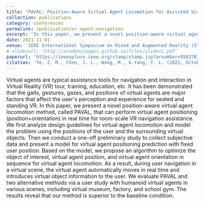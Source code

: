 ```yaml
---
title: "PAVAL: Position-Aware Virtual Agent Locomotion for Assisted Virtual Reality Navigation"
collection: publications
category: conferences
permalink: /publication/vr-agent-navigation
excerpt: 'In this paper, we present a novel position-aware virtual agent locomotion method, called PAVAL, that can perform virtual agent positioning (position and orientation) in real time for room-scale VR navigation assistance.'
date: 2021-11-01
venue: 'IEEE International Symposium on Mixed and Augmented Reality (ISMAR) 2021'
# slidesurl: 'http://academicpages.github.io/files/slides1.pdf'
paperurl: 'https://ieeexplore.ieee.org/stamp/stamp.jsp?arnumber=9583787&casa_token=WUQ18TOZqa4AAAAA:npCrFIlUM5hKmgVWPm5p-ahpDhrq8-qVjbb75Vux8hVnI6tEWMDJ1cp3IwsewSrt9j5RQwHVQ7Y'
citation: 'Ye, Z. M., Chen, J. L., Wang, M., & Yang, Y. L. (2021, October). Paval: Position-aware virtual agent locomotion for assisted virtual reality navigation. In 2021 IEEE International Symposium on Mixed and Augmented Reality (ISMAR) (pp. 239-247). IEEE.'
---
```


Virtual agents are typical assistance tools for navigation and interaction in Virtual Reality (VR) tour, training, education, etc. It has been demonstrated that the gaits, gestures, gazes, and positions of virtual agents are major factors that affect the user's perception and experience for seated and standing VR. In this paper, we present a novel position-aware virtual agent locomotion method, called PAVAL, that can perform virtual agent positioning (position+orientation) in real time for room-scale VR navigation assistance. We first analyze design guidelines for virtual agent locomotion and model the problem using the positions of the user and the surrounding virtual objects. Then we conduct a one-off preliminary study to collect subjective data and present a model for virtual agent positioning prediction with fixed user position. Based on the model, we propose an algorithm to optimize the object of interest, virtual agent position, and virtual agent orientation in sequence for virtual agent locomotion. As a result, during user navigation in a virtual scene, the virtual agent automatically moves in real time and introduces virtual object information to the user. We evaluate PAVAL and two alternative methods via a user study with humanoid virtual agents in various scenes, including virtual museum, factory, and school gym. The results reveal that our method is superior to the baseline condition.